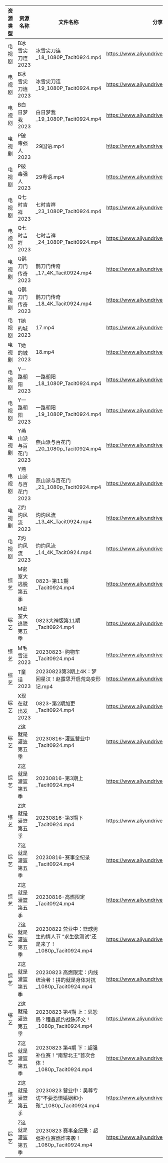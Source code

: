 | 资源类型 | 资源名称         | 文件名称                                                   | 分享链接                                      | 更新时间       |
| ---- | ------------ | ------------------------------------------------------ | ----------------------------------------- | ---------- |
| 电视剧  | B冰雪尖刀连2023   | 冰雪尖刀连_18_1080P_Tacit0924.mp4                           | https://www.aliyundrive.com/s/qJv5ZZatxRN | 2023-08-24 |
| 电视剧  | B冰雪尖刀连2023   | 冰雪尖刀连_19_1080P_Tacit0924.mp4                           | https://www.aliyundrive.com/s/qJv5ZZatxRN | 2023-08-24 |
| 电视剧  | B白日梦我2023    | 白日梦我_19_1080P_Tacit0924.mp4                            | https://www.aliyundrive.com/s/ehXyRVP8Cut | 2023-08-24 |
| 电视剧  | P破毒强人2023    | 29国语.mp4                                               | https://www.aliyundrive.com/s/N9L3L9L9hNr | 2023-08-24 |
| 电视剧  | P破毒强人2023    | 29粤语.mp4                                               | https://www.aliyundrive.com/s/N9L3L9L9hNr | 2023-08-24 |
| 电视剧  | Q七时吉祥2023    | 七时吉祥_23_1080P_Tacit0924.mp4                            | https://www.aliyundrive.com/s/sVcBcZXyuFA | 2023-08-24 |
| 电视剧  | Q七时吉祥2023    | 七时吉祥_24_1080P_Tacit0924.mp4                            | https://www.aliyundrive.com/s/sVcBcZXyuFA | 2023-08-24 |
| 电视剧  | Q鹊刀门传奇2023   | 鹊刀门传奇_17_4K_Tacit0924.mp4                              | https://www.aliyundrive.com/s/oamPW4B3z4U | 2023-08-24 |
| 电视剧  | Q鹊刀门传奇2023   | 鹊刀门传奇_18_4K_Tacit0924.mp4                              | https://www.aliyundrive.com/s/oamPW4B3z4U | 2023-08-24 |
| 电视剧  | T她的城2023     | 17.mp4                                                 | https://www.aliyundrive.com/s/rbTYqKR1xg9 | 2023-08-24 |
| 电视剧  | T她的城2023     | 18.mp4                                                 | https://www.aliyundrive.com/s/rbTYqKR1xg9 | 2023-08-24 |
| 电视剧  | Y一路朝阳2023    | 一路朝阳_18_1080P_Tacit0924.mp4                            | https://www.aliyundrive.com/s/525jafigtyj | 2023-08-24 |
| 电视剧  | Y一路朝阳2023    | 一路朝阳_19_1080P_Tacit0924.mp4                            | https://www.aliyundrive.com/s/525jafigtyj | 2023-08-24 |
| 电视剧  | Y燕山派与百花门2023 | 燕山派与百花门_20_1080p_Tacit0924.mp4                         | https://www.aliyundrive.com/s/aBmMJZmQGsL | 2023-08-24 |
| 电视剧  | Y燕山派与百花门2023 | 燕山派与百花门_21_1080p_Tacit0924.mp4                         | https://www.aliyundrive.com/s/aBmMJZmQGsL | 2023-08-24 |
| 电视剧  | Z灼灼风流2023    | 灼灼风流_13_4K_Tacit0924.mp4                               | https://www.aliyundrive.com/s/JoRKkcWLqgf | 2023-08-24 |
| 电视剧  | Z灼灼风流2023    | 灼灼风流_14_4K_Tacit0924.mp4                               | https://www.aliyundrive.com/s/JoRKkcWLqgf | 2023-08-24 |
| 综艺   | M密室大逃脱第五季    | 0823-第11期_Tacit0924.mp4                                | https://www.aliyundrive.com/s/KFCWQFSRon1 | 2023-08-24 |
| 综艺   | M密室大逃脱第五季    | 0823大神版第11期_Tacit0924.mp4                              | https://www.aliyundrive.com/s/KFCWQFSRon1 | 2023-08-24 |
| 综艺   | M毛雪汪2023     | 20230823-购物车_Tacit0924.mp4                             | https://www.aliyundrive.com/s/asPqfgPRqAg | 2023-08-24 |
| 综艺   | T童话2023      | 20230823第3期上4K：梦回星汉！赵露思开启荒岛变形记.mp4                     | https://www.aliyundrive.com/s/fFoZet5PGkd | 2023-08-24 |
| 综艺   | X现在就出发2023   | 0823-第2期加更_Tacit0924.mp4                               | https://www.aliyundrive.com/s/RBtsDZX8Y3n | 2023-08-24 |
| 综艺   | Z这就是灌篮第五季    | 20230816-灌篮营业中_Tacit0924.mp4                           | https://www.aliyundrive.com/s/SmSYm3xJ3ut | 2023-08-24 |
| 综艺   | Z这就是灌篮第五季    | 20230816-第3期上_Tacit0924.mp4                            | https://www.aliyundrive.com/s/SmSYm3xJ3ut | 2023-08-24 |
| 综艺   | Z这就是灌篮第五季    | 20230816-第3期下_Tacit0924.mp4                            | https://www.aliyundrive.com/s/SmSYm3xJ3ut | 2023-08-24 |
| 综艺   | Z这就是灌篮第五季    | 20230816-赛事全纪录_Tacit0924.mp4                           | https://www.aliyundrive.com/s/SmSYm3xJ3ut | 2023-08-24 |
| 综艺   | Z这就是灌篮第五季    | 20230816-高燃限定_Tacit0924.mp4                            | https://www.aliyundrive.com/s/SmSYm3xJ3ut | 2023-08-24 |
| 综艺   | Z这就是灌篮第五季    | 20230822 营业中：篮球男生的情人节 “求生欲测试”还是来了！_1080p_Tacit0924.mp4 | https://www.aliyundrive.com/s/SmSYm3xJ3ut | 2023-08-24 |
| 综艺   | Z这就是灌篮第五季    | 20230823  高燃限定：内线统治者！拼的就是身体对抗_1080p_Tacit0924.mp4      | https://www.aliyundrive.com/s/SmSYm3xJ3ut | 2023-08-24 |
| 综艺   | Z这就是灌篮第五季    | 20230823 第4期 上：恩怨局？程鑫凯约战陈泽文！_1080p_Tacit0924.mp4       | https://www.aliyundrive.com/s/SmSYm3xJ3ut | 2023-08-24 |
| 综艺   | Z这就是灌篮第五季    | 20230823 第4期 下：超强补位赛！“南黎北王”首次合体！_1080p_Tacit0924.mp4   | https://www.aliyundrive.com/s/SmSYm3xJ3ut | 2023-08-24 |
| 综艺   | Z这就是灌篮第五季    | 20230823 营业中：吴尊专访“不要恐惧婚姻和小孩”_1080p_Tacit0924.mp4       | https://www.aliyundrive.com/s/SmSYm3xJ3ut | 2023-08-24 |
| 综艺   | Z这就是灌篮第五季    | 20230823 赛事全纪录：超强补位赛燃炸来袭！_1080p_Tacit0924.mp4          | https://www.aliyundrive.com/s/SmSYm3xJ3ut | 2023-08-24 |
